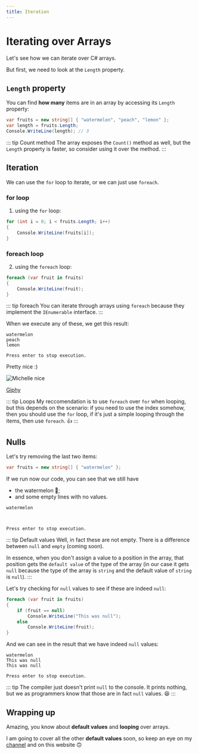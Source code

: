 ```yaml
---
title: Iteration
---
```


# Iterating over Arrays

Let's see how we can iterate over C# arrays. 

But first, we need to look at the `Length` property.

## `Length` property

You can find **how many** items are in an array by accessing its `Length` property:

``` csharp
var fruits = new string[] { "watermelon", "peach", "lemon" };
var length = fruits.Length;
Console.WriteLine(length); // 3
```

::: tip Count method
The array exposes the `Count()` method as well, but the `Length` property is faster, so consider using it over the method.
:::

## Iteration
We can use the `for` loop to iterate, or we can just use `foreach`.

### for loop
1. using the `for` loop:
``` csharp
for (int i = 0; i < fruits.Length; i++)
{
    Console.WriteLine(fruits[i]);
}
```

### foreach loop
2. using the `foreach` loop:
``` csharp
foreach (var fruit in fruits)
{
    Console.WriteLine(fruit);
}
```

::: tip foreach
You can iterate through arrays using `foreach` because they implement the `IEnumerable` interface.
:::

When we execute any of these, we get this result:

```
watermelon
peach
lemon

Press enter to stop execution.
```
Pretty nice :)

![Michelle nice](https://media.giphy.com/media/AGOPaltgJ2pBC/giphy.gif)

[Giphy](https://giphy.com/gifs/thumbs-up-michelle-obama-cool-story-bro-AGOPaltgJ2pBC)

::: tip Loops
My reccomendation is to use `foreach` over `for` when looping, but this depends on the scenario: if you need to use the index somehow, then you should use the `for` loop, if it's just a simple looping through the items, then use `foreach`. :+1:
:::

## Nulls
Let's try removing the last two items:

``` csharp
var fruits = new string[] { "watermelon" };
```

If we run now our code, you can see that we still have 
- the watermelon :watermelon:;
- and some empty lines with no values.

```
watermelon



Press enter to stop execution.
```

::: tip Default values
Well, in fact these are not empty. There is a difference between `null` and `empty` (coming soon). 

In essence, when you don't assign a value to a position in the array, that position gets the `default value` of the type of the array (in our case it gets `null` because the type of the array is `string` and the default value of `string` is `null`).
:::

Let's try checking for `null` values to see if these are indeed `null`:

``` csharp
foreach (var fruit in fruits)
{
    if (fruit == null)
        Console.WriteLine("This was null");
    else 
        Console.WriteLine(fruit);
}
```

And we can see in the result that we have indeed `null` values:

```
watermelon
This was null
This was null

Press enter to stop execution.
```

::: tip
The compiler just doesn't print `null` to the console. It prints nothing, but we as programmers know that those are in fact `null` values. :satisfied:
:::

## Wrapping up

Amazing, you know about **default values** and **looping** over arrays.

I am going to cover all the other **default values** soon, so keep an eye on my [channel](https://www.youtube.com/channel/UCPIe87uLDW-QZ5FnUZqdxoA) and on this website :upside_down_face:
